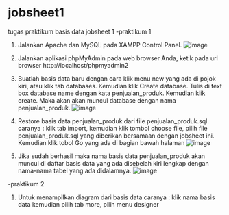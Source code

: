 # jobsheet1
tugas praktikum basis data jobsheet 1
-praktikum 1
 1.	Jalankan Apache dan MySQL pada XAMPP Control Panel.
    ![image](https://github.com/msriezq/jobsheet1/assets/146205529/ff4d8621-7b91-404c-bec7-a05d80f2b38f)
 
 2.	Jalankan aplikasi phpMyAdmin pada web browser Anda, ketik pada url browser http://localhost/phpmyadmin2
 
 3.	Buatlah basis data baru dengan cara klik menu new yang ada di pojok kiri, atau klik tab databases. Kemudian klik Create database. Tulis di text box database name dengan kata penjualan_produk. Kemudian klik create. Maka akan akan muncul database dengan nama penjualan_produk.
   ![image](https://github.com/msriezq/jobsheet1/assets/146205529/69b64248-649d-4c35-a269-6a264ce3e50d)

 4.	Restore basis data penjualan_produk dari file penjualan_produk.sql. caranya : klik tab import, kemudian klik tombol choose file, pilih file penjualan_produk.sql yang diberikan bersamaan dengan jobsheet ini. Kemudian klik tobol Go yang ada di bagian bawah halaman
   ![image](https://github.com/msriezq/jobsheet1/assets/146205529/4926f843-4a5d-481e-924b-3d6088896577)

 5.	Jika sudah berhasil maka nama basis data penjualan_produk akan muncul di daftar basis data yang ada disebelah kiri lengkap dengan nama-nama tabel yang ada didalamnya.
    ![image](https://github.com/msriezq/jobsheet1/assets/146205529/fb048b36-38dd-4dad-b9c5-a59dc6a72251)

-praktikum 2
1.	Untuk menampilkan diagram dari basis data caranya : klik nama basis data kemudian pilih tab more, pilih menu designer
